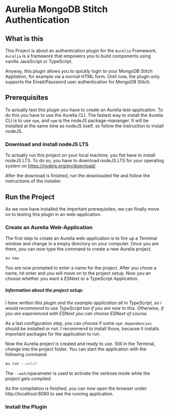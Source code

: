 # Aurelia MongoDB Stitch Authentication
## What is this
This Project is about an authentication plugin for the `Aurelia` Framework. `Aurelia` is a framework that empowers you to build components using vanilla JavaScript or TypeScript.

Anyway, this plugin allows you to quickly login to your MongoDB Stitch Appliation, for example via a normal HTML form. Until now, the plugin only supports the Email/Password user authentication for MongoDB Stitch.

## Prerequisites
To actually test this plugin you have to create an Aurelia test-application. To do this you have to use the Aurelia CLI. The fastest way to install the Aurelia CLI is to use `npm`, and `npm` is the nodeJS package-mananger. It will be installed at the same time as nodeJS itself, so follow the instruction to install nodeJS.

### Download and install nodeJS LTS
To actually run this project on your local machine, you fist have to install nodeJS LTS.
To do so, you have to download nodeJS LTS for your operating system on https://nodejs.org/en/download/

After the download is finished, run the downloaded file and follow the instructions of the installer.

## Run the Project
As we now have installed the important prerequisites, we can finally move on to testing this plugin in an web-application.

### Create an Aurelia Web-Application
The first step to create an Aurelia web-application is to fire up a Terminal window and change in a empty directory on your computer. Once you are there, you can now type the command to create a new Aurelia project.

```cmd
au new
```
You are now prompted to enter a name for the project. After you chose a name, hit enter and you will move on to the project setup. Now you an choose whether you want a ESNext or a TypeScript Application.

##### _Information about the project setup:_
_I have written this plugin and the example application all in TypeScript, so i would recommend to use TypeScript too if you are new to this. Otherwise, if you are experienced with ESNext you can choose ESNext of course._

As a last configuration step, you can choose if some `npm dependencies` should be installed or not. I recommend to install those, because it installs important packages for the application to run.

Now the Aurelia project is created and ready to use. Still in the Terminal, change into the project folder. You can start the application with the following command:
```cmd
au run --watch
```
The `--watch`parameter is used to activate the verbose mode while the project gets compiled.

As the compilation is finished, you can now open the browser under http://localhost:8080 to see the running application.

### Install the Plugin
